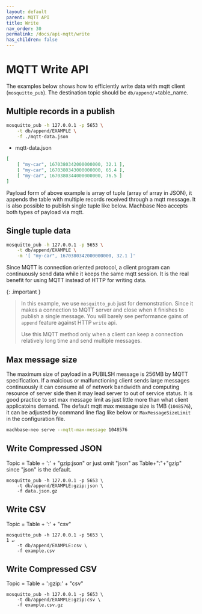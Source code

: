 ```yaml
---
layout: default
parent: MQTT API
title: Write
nav_order: 30
permalink: /docs/api-mqtt/write
has_children: false
---
```


# MQTT Write API

The examples below shows how to efficiently write data with mqtt client (`mosquitto_pub`).
The destination topic should be `db/append/`+table_name.

## Multiple records in a publish

```sh
mosquitto_pub -h 127.0.0.1 -p 5653 \
    -t db/append/EXAMPLE \
    -f ./mqtt-data.json
```

- mqtt-data.json

```json
[
    [ "my-car", 1670380342000000000, 32.1 ],
    [ "my-car", 1670380343000000000, 65.4 ],
    [ "my-car", 1670380344000000000, 76.5 ]
]
```

Payload form of above example is array of tuple (array of array in JSON), 
it appends the table with multiple records received through a mqtt message.
It is also possible to publish single tuple like below. 
Machbase Neo accepts both types of payload via mqtt.

## Single tuple data

```sh
mosquitto_pub -h 127.0.0.1 -p 5653 \
    -t db/append/EXAMPLE \
    -m '[ "my-car", 1670380342000000000, 32.1 ]'
```

Since MQTT is connection oriented protocol, a client program can continuously send data while it keeps the same mqtt session.
It is the real benefit for using MQTT instead of HTTP for writing data.

{: .important }
> In this example, we use `mosquitto_pub` just for demonstration.
> Since it makes a connection to MQTT server and close when it finishes to publish a single message.
> You will barely see performance gains of `append` feature against HTTP `write` api.
>
> Use this MQTT method only when a client can keep a connection relatively long time and send multiple messages.

## Max message size

The maximum size of payload in a PUBILSH message is 256MB by MQTT specification. If a malcious or malfunctioning client sends large messages continuously it can consume all of network bandwidth and computing resource of server side then it may lead server to out of service status. It is good practice to set max message limit as just little more than what client applicatoins demand. The default mqtt max message size is 1MB (`1048576`), it can be adjusted by command line flag like below or `MaxMessageSizeLimit` in the configuration file.

```sh
machbase-neo serve --mqtt-max-message 1048576
```

## Write Compressed JSON

Topic = Table + ':' + "gzip:json" or just omit "json" as Table+":"+"gzip" since "json" is the default.

```
mosquitto_pub -h 127.0.0.1 -p 5653 \
    -t db/append/EXAMPLE:gzip:json \
    -f data.json.gz
```

## Write CSV

Topic = Table + ':' + "csv"

```
mosquitto_pub -h 127.0.0.1 -p 5653 \                                                                           1 ↵
    -t db/append/EXAMPLE:csv \
    -f example.csv
```

## Write Compressed CSV

Topic = Table + ':gzip:' + "csv"

```
mosquitto_pub -h 127.0.0.1 -p 5653 \
    -t db/append/EXAMPLE:gzip:csv \
    -f example.csv.gz
```